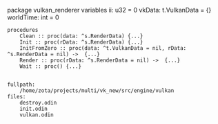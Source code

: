package vulkan_renderer
	variables
		ii: u32 = 0
		vkData: t.VulkanData = {}
		worldTime: int = 0

	procedures
		Clean :: proc(data: ^s.RenderData) {...}
		Init :: proc(rData: ^s.RenderData) {...}
		InitFromZero :: proc(data: ^t.VulkanData = nil, rData: ^s.RenderData = nil) ->  {...}
		Render :: proc(rData: ^s.RenderData = nil) ->  {...}
		Wait :: proc() {...}


	fullpath:
		/home/zota/projects/multi/vk_new/src/engine/vulkan
	files:
		destroy.odin
		init.odin
		vulkan.odin
